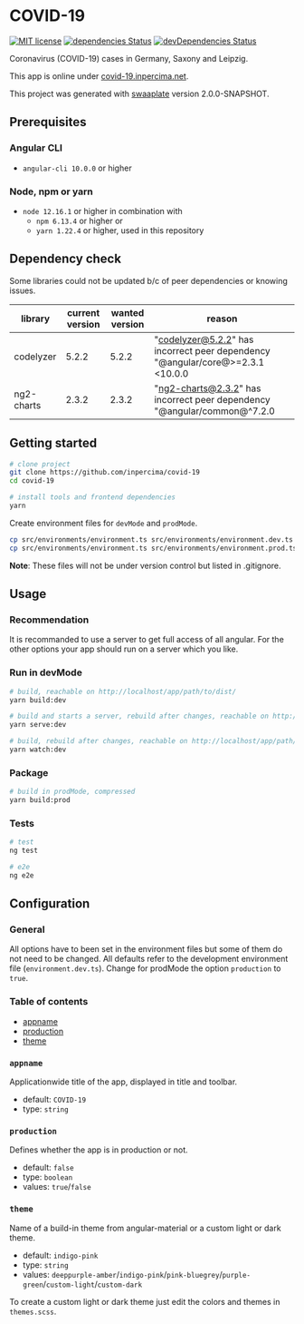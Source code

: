 # COVID-19

[![MIT license](https://img.shields.io/badge/license-MIT-blue.svg)](./LICENSE.md)
[![dependencies Status](https://david-dm.org/inpercima/covid-19/status.svg)](https://david-dm.org/inpercima/covid-19)
[![devDependencies Status](https://david-dm.org/inpercima/covid-19/dev-status.svg)](https://david-dm.org/inpercima/covid-19?type=dev)

Coronavirus (COVID-19) cases in Germany, Saxony and Leipzig.

This app is online under [covid-19.inpercima.net](http://covid-19.inpercima.net).

This project was generated with [swaaplate](https://github.com/inpercima/swaaplate) version 2.0.0-SNAPSHOT.

## Prerequisites

### Angular CLI

* `angular-cli 10.0.0` or higher

### Node, npm or yarn

* `node 12.16.1` or higher in combination with
  * `npm 6.13.4` or higher or
  * `yarn 1.22.4` or higher, used in this repository

## Dependency check

Some libraries could not be updated b/c of peer dependencies or knowing issues.

| library    | current version | wanted version | reason |
| ---------- | --------------- | -------------- | ------ |
| codelyzer  | 5.2.2           | 5.2.2          | "codelyzer@5.2.2" has incorrect peer dependency "@angular/core@>=2.3.1 <10.0.0 || >9.0.0-beta <10.0.0 || >9.1.0-beta <10.0.0 || >9.2.0-beta <10.0.0" |
| ng2-charts | 2.3.2           | 2.3.2          | "ng2-charts@2.3.2" has incorrect peer dependency "@angular/common@^7.2.0 || ^8.0.0 || ^9.0.0" |

## Getting started

```bash
# clone project
git clone https://github.com/inpercima/covid-19
cd covid-19

# install tools and frontend dependencies
yarn
```

Create environment files for `devMode` and `prodMode`.

```bash
cp src/environments/environment.ts src/environments/environment.dev.ts
cp src/environments/environment.ts src/environments/environment.prod.ts
```

**Note**: These files will not be under version control but listed in .gitignore.

## Usage

### Recommendation

It is recommanded to use a server to get full access of all angular.
For the other options your app should run on a server which you like.

### Run in devMode

```bash
# build, reachable on http://localhost/app/path/to/dist/
yarn build:dev

# build and starts a server, rebuild after changes, reachable on http://localhost:4200/
yarn serve:dev

# build, rebuild after changes, reachable on http://localhost/app/path/to/dist/
yarn watch:dev
```

### Package

```bash
# build in prodMode, compressed
yarn build:prod
```

### Tests

```bash
# test
ng test

# e2e
ng e2e
```

## Configuration

### General

All options have to been set in the environment files but some of them do not need to be changed.
All defaults refer to the development environment file (`environment.dev.ts`).
Change for prodMode the option `production` to `true`.

### Table of contents

* [appname](#appname)
* [production](#production)
* [theme](#theme)

### `appname`

Applicationwide title of the app, displayed in title and toolbar.

* default: `COVID-19`
* type: `string`

### `production`

Defines whether the app is in production or not.

* default: `false`
* type: `boolean`
* values: `true`/`false`

### `theme`

Name of a build-in theme from angular-material or a custom light or dark theme.

* default: `indigo-pink`
* type: `string`
* values: `deeppurple-amber`/`indigo-pink`/`pink-bluegrey`/`purple-green`/`custom-light`/`custom-dark`

To create a custom light or dark theme just edit the colors and themes in `themes.scss`.
